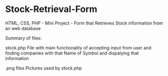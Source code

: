# Stock-Retrieval-Form
HTML, CSS, PHP - Mini Project - Form that Retrieves Stock information from an web database

Summary of files: 

stock.php
  File with main functionality of accepting input from user and finding companies with that Name of Symbol and dispalying that information

.png files
  Pictures used by stock.php

